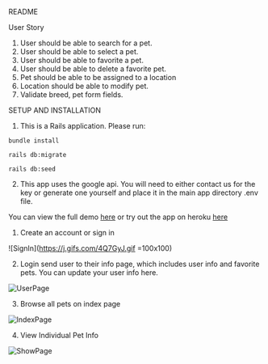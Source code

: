 README

User Story

1. User should be able to search for a pet.
2. User should be able to select a pet.
3. User should be able to favorite a pet.
4. User should be able to delete a favorite pet.
5. Pet should be able to be assigned to a location
6. Location should be able to modify pet.
7. Validate breed, pet form fields.


SETUP AND INSTALLATION 

1. This is a Rails application.  Please run:
```
bundle install
```
```
rails db:migrate
```
```
rails db:seed
```

2. This app uses the google api. You will need to either contact us for the key or generate one yourself and place it in the main app directory .env file.



You can view the full demo [here](https://www.youtube.com/watch?v=scLpLe3zIxI&feature=youtu.be) or try out the app on heroku [here](https://fluffy-tail.herokuapp.com/)

1. Create an account or sign in

![SignIn](https://j.gifs.com/4Q7GyJ.gif =100x100)

2. Login send user to their info page, which includes user info and favorite pets.  You can update your user info here.

![UserPage](https://j.gifs.com/715Vw8.gif)

3. Browse all pets on index page

![IndexPage](https://j.gifs.com/NLqWyN.gif)

4. View Individual Pet Info

![ShowPage](https://j.gifs.com/oVqX0A.gif)

